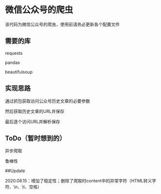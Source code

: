 # 微信公众号的爬虫

该代码为微信公众号的爬虫，使用前请务必更新各个配置文件

## 需要的库

requests

pandas

beautifulsoup

## 实现思路

通过抓包获取访问公众号历史文章的必要参数

然后获取历史文章的URL并保存

最后逐个访问URL并解析保存

## ToDo（暂时想到的）

异步爬取

鲁棒性

##Update

2020.08.15：增加了稳定性；删除了爬取时content中的异常字符（HTML转义字符、\n、\t、空格）